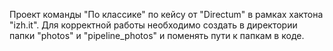 Проект команды "По классике" по кейсу от "Directum" в рамках хактона "izh.it".
Для корректной работы необходимо создать в директории папки "photos" и "pipeline_photos" и поменять пути к папкам в коде.
